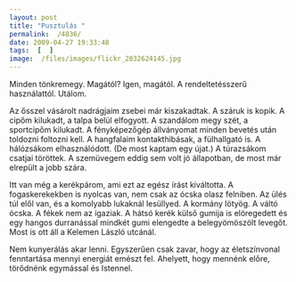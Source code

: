 ```yaml
---
layout: post
title: "Pusztulás "
permalink:  /4836/ 
date: 2009-04-27 19:33:48
tags:  [  ] 
image:  /files/images/flickr_2032624145.jpg 
---
```

Minden tönkremegy. Magától? Igen, magától. A rendeltetésszerű használattól. Utálom.

Az ősszel vásárolt nadrágjaim zsebei már kiszakadtak. A száruk is kopik. A cipőm kilukadt, a talpa belül elfogyott. A szandálom megy szét, a sportcipőm kilukadt. A fényképezőgép állványomat minden bevetés után toldozni foltozni kell. A hangfalaim kontakthibásak, a fülhallgató is. A hálózsákom elhasználódott. (De most kaptam egy újat.) A túrazsákom csatjai töröttek. A szemüvegem eddig sem volt jó állapotban, de most már elrepült a jobb szára.

Itt van még a kerékpárom, ami ezt az egész írást kiváltotta. A fogaskerekekben is nyolcas van, nem csak az ócska olasz felniben. Az ülés túl elől van, és a komolyabb lukaknál lesüllyed. A kormány lötyög. A váltó ócska. A fékek nem az igaziak. A hátsó kerék külső gumija is elöregedett és egy hangos durranással mindkét gumi elengedte a belegyömöszölt levegőt. Most is ott áll a Kelemen László utcánál.  

Nem kunyerálás akar lenni. Egyszerűen csak zavar, hogy az életszínvonal fenntartása mennyi energiát emészt fel. Ahelyett, hogy mennénk előre, törődnénk egymással és Istennel.

&nbsp;

&nbsp;

